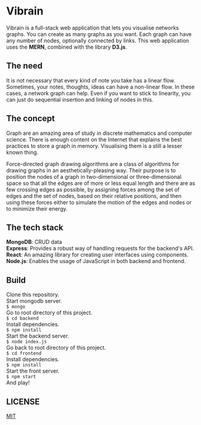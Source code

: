 # Vibrain

Vibrain is a full-stack web application that lets you visualise networks graphs. You can create as many graphs as you want. Each graph can have any number of nodes, optionally connected by links. This web application uses the **MERN**, combined with the library **D3.js**.

## The need

It is not necessary that every kind of note you take has a linear flow. Sometimes, your notes, thoughts, ideas can have a non-linear flow. In these cases, a network graph can help. Even if you want to stick to linearity, you can just do sequential insertion and linking of nodes in this.

## The concept

Graph are an amazing area of study in discrete mathematics and computer science. There is enough content on the Internet that explains the best practices to store a graph in memory. Visualising them is a still a lesser known thing. 

Force-directed graph drawing algorithms are a class of algorithms for drawing graphs in an aesthetically-pleasing way. Their purpose is to position the nodes of a graph in two-dimensional or three-dimensional space so that all the edges are of more or less equal length and there are as few crossing edges as possible, by assigning forces among the set of edges and the set of nodes, based on their relative positions, and then using these forces either to simulate the motion of the edges and nodes or to minimize their energy.

## The tech stack

**MongoDB**: CRUD data <br/>
**Express**: Provides a robust way of handling requests for the backend's API. <br/>
**React**: An amazing library for creating user interfaces using components. <br/>
**Node.js**: Enables the usage of JavaScript in both backend and frontend. <br/>

## Build 
Clone this repository. <br/>
Start mongodb server. <br/>
`$ mongo`<br/>
Go to root directory of this project. <br/>
`$ cd backend` <br/>
Install dependencies. <br/>
`$ npm install` <br/>
Start the backend server. <br/>
`$ node index.js` <br/>
Go back to root directory of this project. <br/>
`$ cd frontend` <br/>
Install dependencies. <br/>
`$ npm install` <br/>
Start the front server. <br/>
`$ npm start` <br/>
And play!

## LICENSE
[MIT](https://github.com/viveknathani/vibrain/blob/master/LICENSE)
